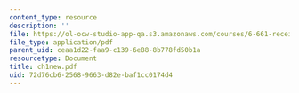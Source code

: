 ```yaml
---
content_type: resource
description: ''
file: https://ol-ocw-studio-app-qa.s3.amazonaws.com/courses/6-661-receivers-antennas-and-signals-spring-2003/72d76cb625689663d82ebaf1cc0174d4_ch1new.pdf
file_type: application/pdf
parent_uid: ceaa1d22-faa9-c139-6e88-8b778fd50b1a
resourcetype: Document
title: ch1new.pdf
uid: 72d76cb6-2568-9663-d82e-baf1cc0174d4
---
```

